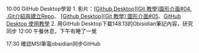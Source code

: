 10:00 GitHub Desktop學習
	1. 影片：[[Github Desktop][Git 教學]圖形介面#04. .Git介紹與建立Repo](https://www.youtube.com/watch?v=4m_-Htwu9JM "[Github Desktop][Git 教學]圖形介面#04. .Git介紹與建立Repo")、  [[Github Desktop][Git 教學] 圖形介面#05](https://www.youtube.com/watch?v=HNA7KmBGnbY&t=639s "[Github Desktop][Git 教學] 圖形介面#05. 提交第一個commit與介紹Readme")、[GitHub Desktop 使用教學](https://www.youtube.com/watch?v=bN6Mcqqa2OY&t=319s "GitHub Desktop 使用教學")
	2. 用GitHub Desktop下載148.13的Obisidian筆記內容，研究同步
12:00 午餐休息，下午有睡了一覺

17:30 確認MSI筆電obsidian同步GitHub 